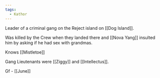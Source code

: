 ```yaml
---
tags:
  - Kathor
---
```

Leader of a criminal gang on the Reject island on [[Dog Island]].

Was killed by the Crew when they landed there and [[Nova Yang]] insulted him by asking if he had sex with grandmas. 

Knows [[Mistletoe]]

Gang Lieutenants were [[Ziggy]] and [[Intellectus]].

Gf - [[June]]
